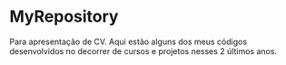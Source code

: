 # MyRepository
Para apresentação de CV. Aqui estão alguns dos meus códigos desenvolvidos no decorrer de cursos e projetos nesses 2 últimos anos. 
